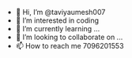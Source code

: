 - 👋 Hi, I’m @taviyaumesh007
- 👀 I’m interested in coding
- 🌱 I’m currently learning ...
- 💞️ I’m looking to collaborate on ...
- 📫 How to reach me 7096201553

<!---
taviyaumesh007/taviyaumesh007 is a ✨ special ✨ repository because its `README.md` (this file) appears on your GitHub profile.
You can click the Preview link to take a look at your changes.
--->
